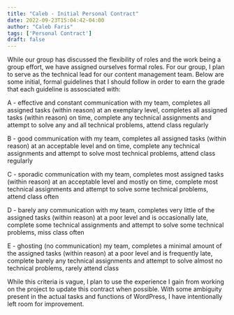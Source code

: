 ```yaml
---
title: "Caleb - Initial Personal Contract"
date: 2022-09-23T15:04:42-04:00
author: "Caleb Faris"
tags: ['Personal Contract']
draft: false
---
```


While our group has discussed the flexibility of roles and the work being a group effort, we have assigned ourselves formal roles. For our group, I plan to serve as the technical lead for our content management team. Below are some initial, formal guidelines that I should follow in order to earn the grade that each guideline is assosciated with:

A - effective and constant communication with my team, completes all assigned tasks (within reason) at an exemplary level, completes all assigned tasks (within reason) on time, complete any technical assignments and attempt to solve any and all technical problems, attend class regularly
	
B - good communication with my team, completes all assigned tasks (within reason) at an acceptable level and on time, complete any technical assignments and attempt to solve most technical problems, attend class regularly

C - sporadic communication with my team, completes most assigned tasks (within reason) at an acceptable level and mostly on time, complete most technical assignments and attempt to solve some technical problems, attend class often

D - barely any communication with my team, completes very little of the assigned tasks (within reason) at a poor level and is occasionally late, complete some technical assignments and attempt to solve some technical problems, miss class often

E - ghosting (no communication) my team, completes a minimal amount of the assigned tasks (within reason) at a poor level and is frequently late, complete barely any technical assignments and attempt to solve almost no technical problems, rarely attend class
	
While this criteria is vague, I plan to use the experience I gain from working on the project to update this contract when possible. With some ambiguity present in the actual tasks and functions of WordPress, I have intentionally left room for improvement. 
